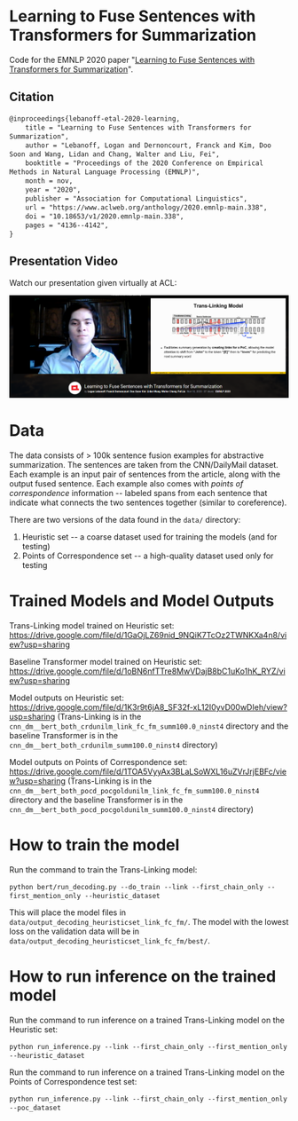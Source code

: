 # Learning to Fuse Sentences with Transformers for Summarization
Code for the EMNLP 2020 paper "[Learning to Fuse Sentences with Transformers for Summarization](https://arxiv.org/pdf/2010.03726.pdf)".

## Citation
```
@inproceedings{lebanoff-etal-2020-learning,
    title = "Learning to Fuse Sentences with Transformers for Summarization",
    author = "Lebanoff, Logan and Dernoncourt, Franck and Kim, Doo Soon and Wang, Lidan and Chang, Walter and Liu, Fei",
    booktitle = "Proceedings of the 2020 Conference on Empirical Methods in Natural Language Processing (EMNLP)",
    month = nov,
    year = "2020",
    publisher = "Association for Computational Linguistics",
    url = "https://www.aclweb.org/anthology/2020.emnlp-main.338",
    doi = "10.18653/v1/2020.emnlp-main.338",
    pages = "4136--4142",
}
```

## Presentation Video
Watch our presentation given virtually at ACL:

[![Watch our presentation given virtually at >EMNLP:](slideslive.png)](https://slideslive.com/38939343/learning-to-fuse-sentences-with-transformers-for-summarization)

# Data
The data consists of > 100k sentence fusion examples for abstractive summarization. The sentences are taken from the CNN/DailyMail dataset. Each example is an input pair of sentences from the article, along with the output fused sentence. Each example also comes with *points of correspondence* information -- labeled spans from each sentence that indicate what connects the two sentences together (similar to coreference).

There are two versions of the data found in the `data/` directory:

1) Heuristic set -- a coarse dataset used for training the models (and for testing) 
2) Points of Correspondence set -- a high-quality dataset used only for testing

# Trained Models and Model Outputs
Trans-Linking model trained on Heuristic set: https://drive.google.com/file/d/1GaOjLZ69nid_9NQiK7TcOz2TWNKXa4n8/view?usp=sharing

Baseline Transformer model trained on Heuristic set: https://drive.google.com/file/d/1oBN6nfTTre8MwVDajB8bC1uKo1hK_RYZ/view?usp=sharing

Model outputs on Heuristic set: https://drive.google.com/file/d/1K3r9t6jA8_SF32f-xL12I0yvD00wDIeh/view?usp=sharing
(Trans-Linking is in the `cnn_dm__bert_both_crdunilm_link_fc_fm_summ100.0_ninst4` directory and the baseline Transformer is in the `cnn_dm__bert_both_crdunilm_summ100.0_ninst4` directory)

Model outputs on Points of Correspondence set: https://drive.google.com/file/d/1TOA5VyyAx3BLaLSoWXL16uZVrJrjEBFc/view?usp=sharing
(Trans-Linking is in the `cnn_dm__bert_both_pocd_pocgoldunilm_link_fc_fm_summ100.0_ninst4` directory and the baseline Transformer is in the `cnn_dm__bert_both_pocd_pocgoldunilm_summ100.0_ninst4` directory)

# How to train the model
Run the command to train the Trans-Linking model:
```
python bert/run_decoding.py --do_train --link --first_chain_only --first_mention_only --heuristic_dataset
```

This will place the model files in `data/output_decoding_heuristicset_link_fc_fm/`. The model with the lowest loss on the validation data will be in `data/output_decoding_heuristicset_link_fc_fm/best/`.

# How to run inference on the trained model
Run the command to run inference on a trained Trans-Linking model on the Heuristic set:
```
python run_inference.py --link --first_chain_only --first_mention_only --heuristic_dataset
```

Run the command to run inference on a trained Trans-Linking model on the Points of Correspondence test set:
```
python run_inference.py --link --first_chain_only --first_mention_only --poc_dataset
```
